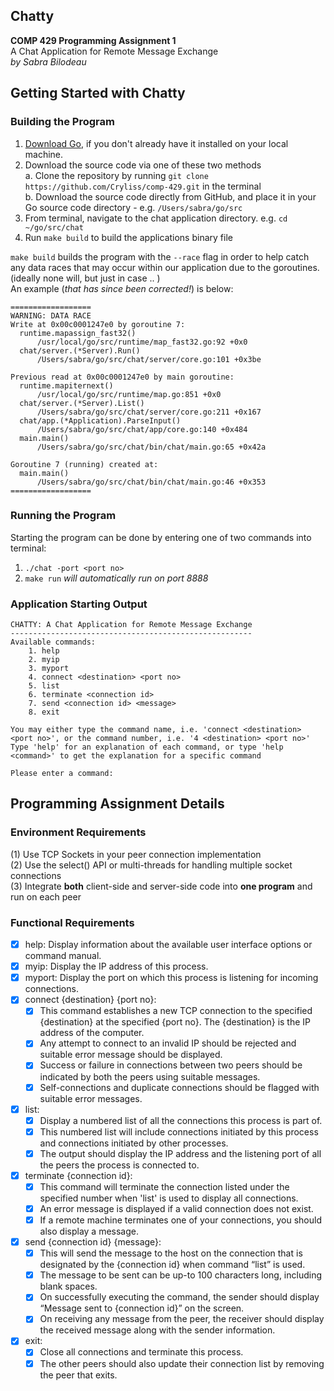 Chatty
------
**COMP 429 Programming Assignment 1**  
A Chat Application for Remote Message Exchange  
*by Sabra Bilodeau*  


## Getting Started with Chatty
### Building the Program
1. [Download Go](https://golang.org/dl/), if you don't already have it installed on your local machine.  
2. Download the source code via one of these two methods  
    a. Clone the repository by running `git clone https://github.com/Cryliss/comp-429.git` in the terminal  
    b. Download the source code directly from GitHub, and place it in your Go source code directory - e.g. `/Users/sabra/go/src`  
3. From terminal, navigate to the chat application directory. e.g. `cd ~/go/src/chat`
4. Run `make build` to build the applications binary file

`make build` builds the program with the `--race` flag in order to help catch any data races that may occur within our application due to the goroutines. (ideally none will, but just in case .. )   
An example (*that has since been corrected!*) is below:

```shell
==================
WARNING: DATA RACE
Write at 0x00c0001247e0 by goroutine 7:
  runtime.mapassign_fast32()
      /usr/local/go/src/runtime/map_fast32.go:92 +0x0
  chat/server.(*Server).Run()
      /Users/sabra/go/src/chat/server/core.go:101 +0x3be

Previous read at 0x00c0001247e0 by main goroutine:
  runtime.mapiternext()
      /usr/local/go/src/runtime/map.go:851 +0x0
  chat/server.(*Server).List()
      /Users/sabra/go/src/chat/server/core.go:211 +0x167
  chat/app.(*Application).ParseInput()
      /Users/sabra/go/src/chat/app/core.go:140 +0x484
  main.main()
      /Users/sabra/go/src/chat/bin/chat/main.go:65 +0x42a

Goroutine 7 (running) created at:
  main.main()
      /Users/sabra/go/src/chat/bin/chat/main.go:46 +0x353
==================
```


### Running the Program
Starting the program can be done by entering one of two commands into terminal:
1. `./chat -port <port no>`  
2. `make run` *will automatically run on port 8888*

### Application Starting Output
```
CHATTY: A Chat Application for Remote Message Exchange
------------------------------------------------------
Available commands:
    1. help
    2. myip
    3. myport
    4. connect <destination> <port no>
    5. list
    6. terminate <connection id>
    7. send <connection id> <message>
    8. exit

You may either type the command name, i.e. 'connect <destination> <port no>', or the command number, i.e. '4 <destination> <port no>'
Type 'help' for an explanation of each command, or type 'help <command>' to get the explanation for a specific command

Please enter a command:
```

## Programming Assignment Details
### Environment Requirements
(1) Use TCP Sockets in your peer connection implementation  
(2) Use the select() API or multi-threads  for  handling  multiple  socket  connections  
(3) Integrate **both** client-side and server-side code into **one program** and run on each peer  

### Functional Requirements
- [x] help: Display information about the available user interface options or command manual.  
- [x] myip: Display the IP address of this process.  
- [x] myport: Display the port on which this process is listening for incoming connections.  
- [x] connect {destination} {port no}:
    - [x] This  command establishes a new TCP connection to the specified {destination} at the specified {port no}. The {destination} is the IP address of the computer.  
    - [x] Any attempt to connect to an invalid IP should be rejected and suitable error message should be displayed.  
    - [x] Success or failure in connections between two peers should be indicated by both the peers using suitable messages.  
    - [x] Self-connections and duplicate connections should be flagged with suitable error messages.  
- [x] list:  
    - [x] Display a numbered list of all the connections this process is part of.  
    - [x] This numbered list will include connections initiated by this process and connections initiated by other processes.  
    - [x] The output should display the IP address and the listening port of all the peers the process is connected to.  
- [x] terminate {connection id}:  
    - [x] This command will terminate the connection listed under the specified number when 'list' is used to display all connections.  
    - [x] An error message is displayed if a valid connection does not exist.  
    - [x] If a remote machine terminates one of your connections, you should also display a message.  
- [x] send {connection id} {message}:  
    - [x] This will send the message to the host on the connection that is designated by the {connection id} when command “list” is used.  
    - [x] The message to be sent can be up-to 100 characters long, including blank spaces.  
    - [x] On successfully executing the command, the sender should display “Message sent to {connection id}” on the screen.  
    - [x] On receiving any message from the peer, the receiver should display the received message along with the sender information.  
- [x] exit:
    - [x] Close all connections and terminate this process.
    - [x] The other peers should also update their connection list by removing the peer that exits.  
